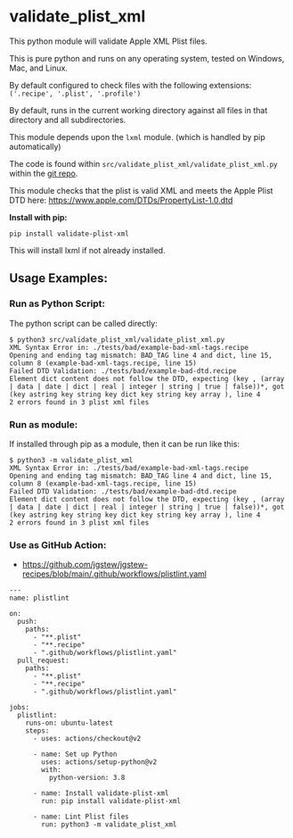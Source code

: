 # validate_plist_xml
This python module will validate Apple XML Plist files.

This is pure python and runs on any operating system, tested on Windows, Mac, and Linux.

By default configured to check files with the following extensions: `('.recipe', '.plist', '.profile')`

By default, runs in the current working directory against all files in that directory and all subdirectories.

This module depends upon the `lxml` module. (which is handled by pip automatically)

The code is found within `src/validate_plist_xml/validate_plist_xml.py` within the [git repo](https://github.com/jgstew/validate_plist_xml/blob/main/src/validate_plist_xml/validate_plist_xml.py).

This module checks that the plist is valid XML and meets the Apple Plist DTD here: https://www.apple.com/DTDs/PropertyList-1.0.dtd

**Install with pip:**
```
pip install validate-plist-xml
```

This will install lxml if not already installed.

## Usage Examples:

### Run as Python Script:

The python script can be called directly:

```
$ python3 src/validate_plist_xml/validate_plist_xml.py 
XML Syntax Error in: ./tests/bad/example-bad-xml-tags.recipe
Opening and ending tag mismatch: BAD_TAG line 4 and dict, line 15, column 8 (example-bad-xml-tags.recipe, line 15)
Failed DTD Validation: ./tests/bad/example-bad-dtd.recipe
Element dict content does not follow the DTD, expecting (key , (array | data | date | dict | real | integer | string | true | false))*, got (key astring key string key dict key string key array ), line 4
2 errors found in 3 plist xml files
```

### Run as module:

If installed through pip as a module, then it can be run like this:

```
$ python3 -m validate_plist_xml
XML Syntax Error in: ./tests/bad/example-bad-xml-tags.recipe
Opening and ending tag mismatch: BAD_TAG line 4 and dict, line 15, column 8 (example-bad-xml-tags.recipe, line 15)
Failed DTD Validation: ./tests/bad/example-bad-dtd.recipe
Element dict content does not follow the DTD, expecting (key , (array | data | date | dict | real | integer | string | true | false))*, got (key astring key string key dict key string key array ), line 4
2 errors found in 3 plist xml files
```

### Use as GitHub Action:

- https://github.com/jgstew/jgstew-recipes/blob/main/.github/workflows/plistlint.yaml

```
---
name: plistlint

on:
  push:
    paths:
      - "**.plist"
      - "**.recipe"
      - ".github/workflows/plistlint.yaml"
  pull_request:
    paths:
      - "**.plist"
      - "**.recipe"
      - ".github/workflows/plistlint.yaml"

jobs:
  plistlint:
    runs-on: ubuntu-latest
    steps:
      - uses: actions/checkout@v2

      - name: Set up Python
        uses: actions/setup-python@v2
        with:
          python-version: 3.8

      - name: Install validate-plist-xml
        run: pip install validate-plist-xml

      - name: Lint Plist files
        run: python3 -m validate_plist_xml
```
